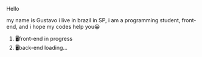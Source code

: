 
 Hello

my name is Gustavo i live in brazil in SP, i am a programming             student, front-end, and i hope my codes help you😀

 1. 🖥front-end in progress
 2. 🖥back-end loading...

<!--
**GustavoziN/GustavoziN** is a ✨ _special_ ✨ repository because its `README.md` (this file) appears on your GitHub profile.

Here are some ideas to get you started:

- 🔭 I’m currently working on ...
- 🌱 I’m currently learning ...
- 👯 I’m looking to collaborate on ...
- 🤔 I’m looking for help with ...
- 💬 Ask me about ...
- 📫 How to reach me: ...
- 😄 Pronouns: ...
- ⚡ Fun fact: ...
-->
